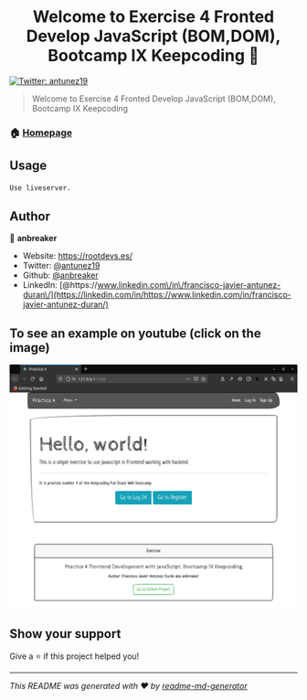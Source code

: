 <h1 align="center">Welcome to Exercise 4 Fronted Develop JavaScript (BOM,DOM), Bootcamp IX Keepcoding 👋</h1>
<p>
  <a href="https://twitter.com/antunez19" target="_blank">
    <img alt="Twitter: antunez19" src="https://img.shields.io/twitter/follow/antunez19.svg?style=social" />
  </a>
</p>

> Welcome to Exercise 4 Fronted Develop JavaScript (BOM,DOM), Bootcamp IX Keepcoding

### 🏠 [Homepage](https://github.com/anbreaker/practica4DesarrolloFrontedJavaScript)

## Usage

```sh
Use liveserver.
```

## Author

👤 **anbreaker**

- Website: https://rootdevs.es/
- Twitter: [@antunez19](https://twitter.com/antunez19)
- Github: [@anbreaker](https://github.com/anbreaker)
- LinkedIn: [@https:\/\/www.linkedin.com\/in\/francisco-javier-antunez-duran\/](https://linkedin.com/in/https://www.linkedin.com/in/francisco-javier-antunez-duran/)

## To see an example on youtube (click on the image)

[![](https://github.com/anbreaker/practica4DesarrolloFrontedJavaScript/blob/master/img/web.png?raw=true)](https://www.youtube.com/watch?v=D6Udvcodd6k")

## Show your support

Give a ⭐️ if this project helped you!

---

_This README was generated with ❤️ by [readme-md-generator](https://github.com/kefranabg/readme-md-generator)_
